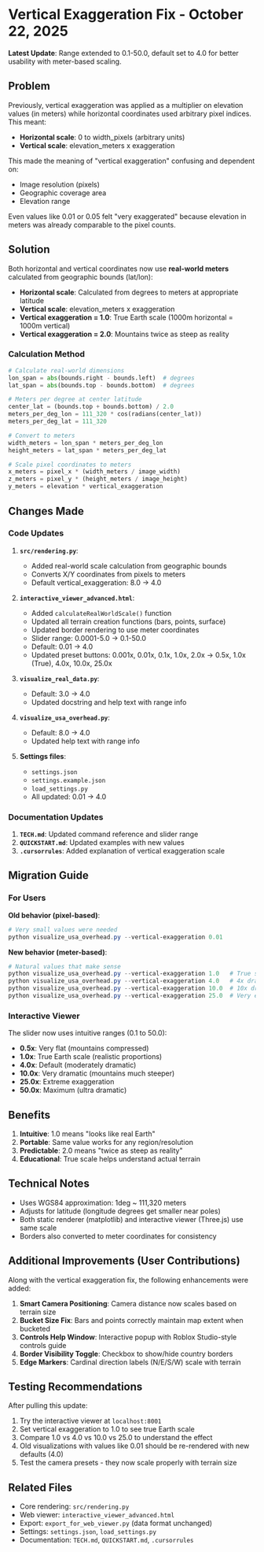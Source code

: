 # Vertical Exaggeration Fix - October 22, 2025

**Latest Update**: Range extended to 0.1-50.0, default set to 4.0 for better usability with meter-based scaling.

## Problem

Previously, vertical exaggeration was applied as a multiplier on elevation values (in meters) while horizontal coordinates used arbitrary pixel indices. This meant:

- **Horizontal scale**: 0 to width_pixels (arbitrary units)
- **Vertical scale**: elevation_meters x exaggeration

This made the meaning of "vertical exaggeration" confusing and dependent on:
- Image resolution (pixels)
- Geographic coverage area
- Elevation range

Even values like 0.01 or 0.05 felt "very exaggerated" because elevation in meters was already comparable to the pixel counts.

## Solution

Both horizontal and vertical coordinates now use **real-world meters** calculated from geographic bounds (lat/lon):

- **Horizontal scale**: Calculated from degrees to meters at appropriate latitude
- **Vertical scale**: elevation_meters x exaggeration
- **Vertical exaggeration = 1.0**: True Earth scale (1000m horizontal = 1000m vertical)
- **Vertical exaggeration = 2.0**: Mountains twice as steep as reality

### Calculation Method

```python
# Calculate real-world dimensions
lon_span = abs(bounds.right - bounds.left)  # degrees
lat_span = abs(bounds.top - bounds.bottom)  # degrees

# Meters per degree at center latitude
center_lat = (bounds.top + bounds.bottom) / 2.0
meters_per_deg_lon = 111_320 * cos(radians(center_lat))
meters_per_deg_lat = 111_320

# Convert to meters
width_meters = lon_span * meters_per_deg_lon
height_meters = lat_span * meters_per_deg_lat

# Scale pixel coordinates to meters
x_meters = pixel_x * (width_meters / image_width)
z_meters = pixel_y * (height_meters / image_height)
y_meters = elevation * vertical_exaggeration
```

## Changes Made

### Code Updates

1. **`src/rendering.py`**:
   - Added real-world scale calculation from geographic bounds
   - Converts X/Y coordinates from pixels to meters
   - Default vertical_exaggeration: 8.0 -> 4.0

2. **`interactive_viewer_advanced.html`**:
   - Added `calculateRealWorldScale()` function
   - Updated all terrain creation functions (bars, points, surface)
   - Updated border rendering to use meter coordinates
   - Slider range: 0.0001-5.0 -> 0.1-50.0
   - Default: 0.01 -> 4.0
   - Updated preset buttons: 0.001x, 0.01x, 0.1x, 1.0x, 2.0x -> 0.5x, 1.0x (True), 4.0x, 10.0x, 25.0x

3. **`visualize_real_data.py`**:
   - Default: 3.0 -> 4.0
   - Updated docstring and help text with range info

4. **`visualize_usa_overhead.py`**:
   - Default: 8.0 -> 4.0
   - Updated help text with range info

5. **Settings files**:
   - `settings.json`
   - `settings.example.json`
   - `load_settings.py`
   - All updated: 0.01 -> 4.0

### Documentation Updates

1. **`TECH.md`**: Updated command reference and slider range
2. **`QUICKSTART.md`**: Updated examples with new values
3. **`.cursorrules`**: Added explanation of vertical exaggeration scale

## Migration Guide

### For Users

**Old behavior (pixel-based)**:
```powershell
# Very small values were needed
python visualize_usa_overhead.py --vertical-exaggeration 0.01
```

**New behavior (meter-based)**:
```powershell
# Natural values that make sense
python visualize_usa_overhead.py --vertical-exaggeration 1.0   # True scale
python visualize_usa_overhead.py --vertical-exaggeration 4.0   # 4x dramatic (default)
python visualize_usa_overhead.py --vertical-exaggeration 10.0  # 10x dramatic
python visualize_usa_overhead.py --vertical-exaggeration 25.0  # Very extreme
```

### Interactive Viewer

The slider now uses intuitive ranges (0.1 to 50.0):
- **0.5x**: Very flat (mountains compressed)
- **1.0x**: True Earth scale (realistic proportions)
- **4.0x**: Default (moderately dramatic)
- **10.0x**: Very dramatic (mountains much steeper)
- **25.0x**: Extreme exaggeration
- **50.0x**: Maximum (ultra dramatic)

## Benefits

1. **Intuitive**: 1.0 means "looks like real Earth"
2. **Portable**: Same value works for any region/resolution
3. **Predictable**: 2.0 means "twice as steep as reality"
4. **Educational**: True scale helps understand actual terrain

## Technical Notes

- Uses WGS84 approximation: 1deg ~ 111,320 meters
- Adjusts for latitude (longitude degrees get smaller near poles)
- Both static renderer (matplotlib) and interactive viewer (Three.js) use same scale
- Borders also converted to meter coordinates for consistency

## Additional Improvements (User Contributions)

Along with the vertical exaggeration fix, the following enhancements were added:

1. **Smart Camera Positioning**: Camera distance now scales based on terrain size
2. **Bucket Size Fix**: Bars and points correctly maintain map extent when bucketed
3. **Controls Help Window**: Interactive popup with Roblox Studio-style controls guide
4. **Border Visibility Toggle**: Checkbox to show/hide country borders
5. **Edge Markers**: Cardinal direction labels (N/E/S/W) scale with terrain

## Testing Recommendations

After pulling this update:

1. Try the interactive viewer at `localhost:8001`
2. Set vertical exaggeration to 1.0 to see true Earth scale
3. Compare 1.0 vs 4.0 vs 10.0 vs 25.0 to understand the effect
4. Old visualizations with values like 0.01 should be re-rendered with new defaults (4.0)
5. Test the camera presets - they now scale properly with terrain size

## Related Files

- Core rendering: `src/rendering.py`
- Web viewer: `interactive_viewer_advanced.html`
- Export: `export_for_web_viewer.py` (data format unchanged)
- Settings: `settings.json`, `load_settings.py`
- Documentation: `TECH.md`, `QUICKSTART.md`, `.cursorrules`

